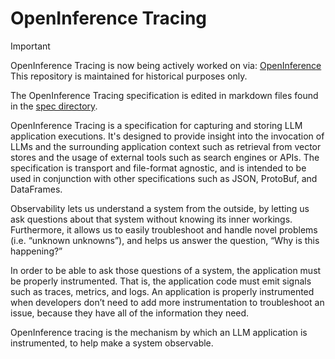 # OpenInference Tracing

> [!IMPORTANT]
> OpenInference Tracing is now being actively worked on via: [OpenInference](https://github.com/Arize-ai/openinference)
> This repository is maintained for historical purposes only.

The OpenInference Tracing specification is edited in markdown files found in the [spec directory](./spec/README.md).

OpenInference Tracing is a specification for capturing and storing LLM application executions. It's designed to provide insight into the invocation of LLMs and the surrounding application context such as retrieval from vector stores and the usage of external tools such as search engines or APIs. The specification is transport and file-format agnostic, and is intended to be used in conjunction with other specifications such as JSON, ProtoBuf, and DataFrames.

Observability lets us understand a system from the outside, by letting us ask questions about that system without knowing its inner workings. Furthermore, it allows us to easily troubleshoot and handle novel problems (i.e. “unknown unknowns”), and helps us answer the question, “Why is this happening?”

In order to be able to ask those questions of a system, the application must be properly instrumented. That is, the application code must emit signals such as traces, metrics, and logs. An application is properly instrumented when developers don’t need to add more instrumentation to troubleshoot an issue, because they have all of the information they need.

OpenInference tracing is the mechanism by which an LLM application is instrumented, to help make a system observable.
